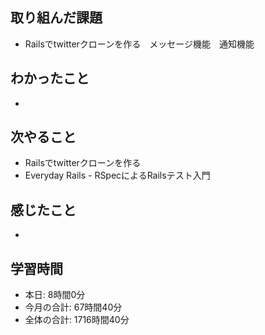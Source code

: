 ## 取り組んだ課題
- Railsでtwitterクローンを作る　メッセージ機能　通知機能
## わかったこと
- 
## 次やること
- Railsでtwitterクローンを作る
- Everyday Rails - RSpecによるRailsテスト入門
## 感じたこと
- 
## 学習時間
- 本日: 8時間0分
- 今月の合計: 67時間40分
- 全体の合計: 1716時間40分
